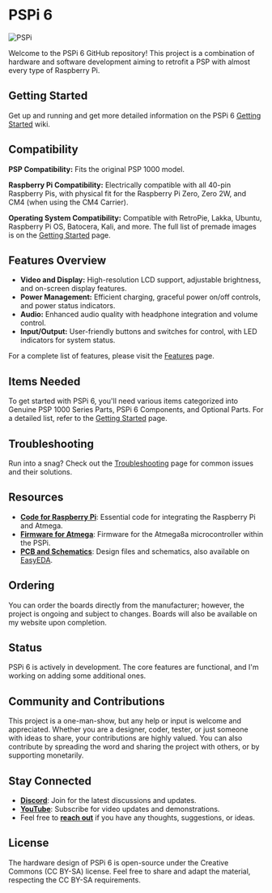 # PSPi 6

![PSPi](https://othermod.com/wp-content/uploads/IMG_8727.jpg)

Welcome to the PSPi 6 GitHub repository! This project is a combination of hardware and software development aiming to retrofit a PSP with almost every type of Raspberry Pi.

## Getting Started

Get up and running and get more detailed information on the PSPi 6 [Getting Started](https://github.com/othermod/PSPi-Version-6/wiki) wiki.

## Compatibility

**PSP Compatibility:** Fits the original PSP 1000 model.

**Raspberry Pi Compatibility:** Electrically compatible with all 40-pin Raspberry Pis, with physical fit for the Raspberry Pi Zero, Zero 2W, and CM4 (when using the CM4 Carrier).

**Operating System Compatibility:** Compatible with RetroPie, Lakka, Ubuntu, Raspberry Pi OS, Batocera, Kali, and more. The full list of premade images is on the [Getting Started](https://github.com/othermod/PSPi-Version-6/tree/main/docs/Getting_Started.md) page.

## Features Overview

- **Video and Display:** High-resolution LCD support, adjustable brightness, and on-screen display features.
- **Power Management:** Efficient charging, graceful power on/off controls, and power status indicators.
- **Audio:** Enhanced audio quality with headphone integration and volume control.
- **Input/Output:** User-friendly buttons and switches for control, with LED indicators for system status.

For a complete list of features, please visit the [Features](#) page.

## Items Needed
To get started with PSPi 6, you'll need various items categorized into Genuine PSP 1000 Series Parts, PSPi 6 Components, and Optional Parts. For a detailed list, refer to the [Getting Started](https://github.com/othermod/PSPi-Version-6/wiki/Components-Required) page.

## Troubleshooting
Run into a snag? Check out the [Troubleshooting](https://github.com/othermod/PSPi-Version-6/wiki/Troubleshooting) page for common issues and their solutions.

## Resources
- [**Code for Raspberry Pi**](https://github.com/othermod/PSPi-Version-6/tree/main/drivers): Essential code for integrating the Raspberry Pi and Atmega.
- [**Firmware for Atmega**](https://github.com/othermod/PSPi-Version-6/tree/main/atmega): Firmware for the Atmega8a microcontroller within the PSPi.
- [**PCB and Schematics**](https://github.com/othermod/PSPi-Version-6/tree/main/boards): Design files and schematics, also available on [EasyEDA](https://oshwlab.com/adamseamster/pspi-zero-version-5_copy_copy).

## Ordering
You can order the boards directly from the manufacturer; however, the project is ongoing and subject to changes. Boards will also be available on my website upon completion.

## Status
PSPi 6 is actively in development. The core features are functional, and I'm working on adding some additional ones.

## Community and Contributions
This project is a one-man-show, but any help or input is welcome and appreciated. Whether you are a designer, coder, tester, or just someone with ideas to share, your contributions are highly valued. You can also contribute by spreading the word and sharing the project with others, or by supporting monetarily.

## Stay Connected
- [**Discord**](https://discord.gg/V96c3JC): Join for the latest discussions and updates.
- [**YouTube**](https://youtube.com/othermod): Subscribe for video updates and demonstrations.
- Feel free to [**reach out**](https://linktr.ee/othermod) if you have any thoughts, suggestions, or ideas.

## License
The hardware design of PSPi 6 is open-source under the Creative Commons (CC BY-SA) license. Feel free to share and adapt the material, respecting the CC BY-SA requirements.
